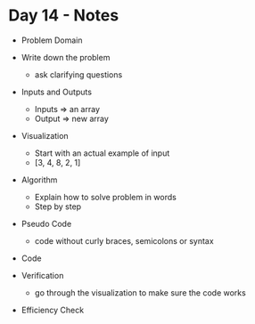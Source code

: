 # Day 14 - Notes

- Problem Domain
- Write down the problem
    - ask clarifying questions

- Inputs and Outputs
    - Inputs => an array
    - Output => new array

- Visualization
    - Start with an actual example of input
    - [3, 4, 8, 2, 1]

- Algorithm
    - Explain how to solve problem in words
    - Step by step
  
- Pseudo Code
    - code without curly braces, semicolons or syntax

- Code

- Verification
    - go through the visualization to make sure the code works

- Efficiency Check